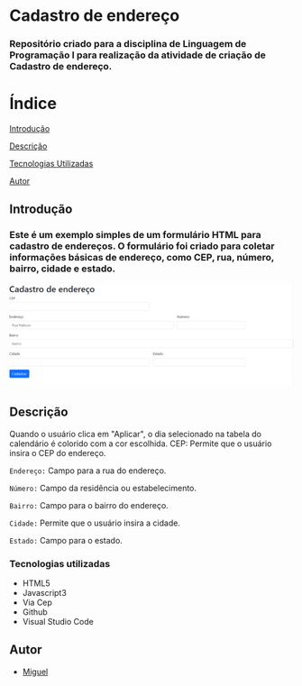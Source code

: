 
# Cadastro de endereço

<h3>Repositório criado para a disciplina de Linguagem de Programação I para realização da atividade de criação de Cadastro de endereço.</h3>

# Índice
[Introdução](#introduc%C3%A7%C3%A3o)

[Descrição](#descri%C3%A7%C3%A3o) 

[Tecnologias Utilizadas](#tecnologias-utilizadas)  
  
[Autor](https://github.com/miguelitto16/Calendario#autor)  
## Introdução
<h3>Este é um exemplo simples de um formulário HTML para cadastro de endereços. O formulário foi criado para coletar informações básicas de endereço, como CEP, rua, número, bairro, cidade e estado.</h3>

![Imagem](imagem890.png)
## Descrição
Quando o usuário clica em "Aplicar", o dia selecionado na tabela do calendário é colorido com a cor escolhida.
CEP: Permite que o usuário insira o CEP do endereço.

`Endereço:` Campo para a rua do endereço.

`Número:` Campo da residência ou estabelecimento.

`Bairro:` Campo para o bairro do endereço.

`Cidade:` Permite que o usuário insira a cidade.

`Estado:` Campo para o estado.

### Tecnologias utilizadas

* HTML5
* Javascript3
* Via Cep
* Github
* Visual Studio Code

## Autor

* [Miguel](https://github.com/miguelitto16)